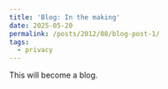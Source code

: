 ```yaml
---
title: 'Blog: In the making'
date: 2025-05-20
permalink: /posts/2012/08/blog-post-1/
tags:
  - privacy
---
```


This will become a blog.